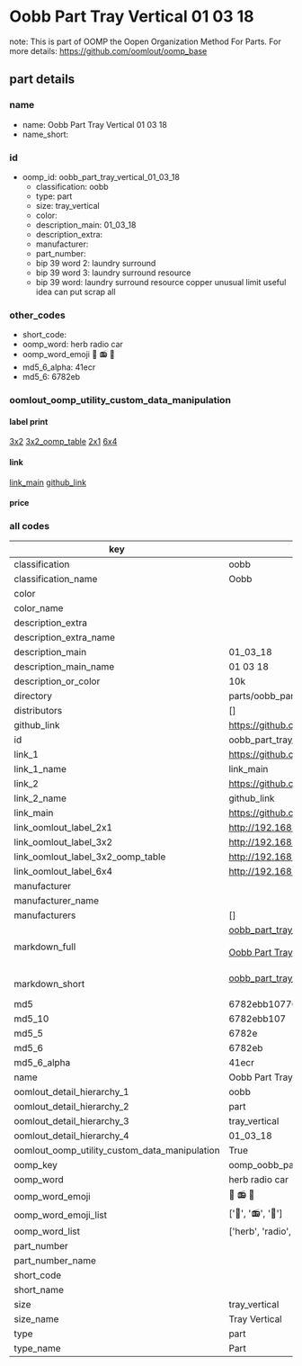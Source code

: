 # Oobb Part Tray Vertical 01 03 18  

note: This is part of OOMP the Oopen Organization Method For Parts. For more details: https://github.com/oomlout/oomp_base

##  part details





### name
* name: Oobb Part Tray Vertical 01 03 18
* name_short: 
### id
* oomp_id: oobb_part_tray_vertical_01_03_18
  * classification: oobb
  * type: part
  * size: tray_vertical
  * color: 
  * description_main: 01_03_18
  * description_extra: 
  * manufacturer: 
  * part_number: 
  * bip 39 word 2: laundry surround
  * bip 39 word 3: laundry surround resource
  * bip 39 word: laundry surround resource copper unusual limit useful idea can put scrap all

### other_codes
* short_code: 
* oomp_word: herb radio car
* oomp_word_emoji :herb: :radio: :car:
* md5_6_alpha: 41ecr
* md5_6: 6782eb






### oomlout_oomp_utility_custom_data_manipulation
#### label print
[3x2](http://192.168.1.245:1112/?label=oomp%2041ecr)
[3x2_oomp_table](http://192.168.1.107:1112/?label=oomp%2041ecr)
[2x1](http://192.168.1.242:1112/?label=oomp%2041ecr)
[6x4](http://192.168.1.55:1112/?label=oomp%2041ecr)    

#### link

[link_main](https://github.com/oomlout/oomlout_oomp_current_version_messy/tree/main/parts/oobb_part_tray_vertical_01_03_18) [github_link](https://github.com/oomlout/oomlout_oomp_part_src/tree/main/parts/oobb_part_tray_vertical_01_03_18)                             

#### price







### all codes 
| key | value |  
| --- | --- |  
| classification | oobb |  
| classification_name | Oobb |  
| color |  |  
| color_name |  |  
| description_extra |  |  
| description_extra_name |  |  
| description_main | 01_03_18 |  
| description_main_name | 01 03 18 |  
| description_or_color | 10k |  
| directory | parts/oobb_part_tray_vertical_01_03_18 |  
| distributors | [] |  
| github_link | https://github.com/oomlout/oomlout_oomp_part_src/tree/main/parts/oobb_part_tray_vertical_01_03_18 |  
| id | oobb_part_tray_vertical_01_03_18 |  
| link_1 | https://github.com/oomlout/oomlout_oomp_current_version_messy/tree/main/parts/oobb_part_tray_vertical_01_03_18 |  
| link_1_name | link_main |  
| link_2 | https://github.com/oomlout/oomlout_oomp_part_src/tree/main/parts/oobb_part_tray_vertical_01_03_18 |  
| link_2_name | github_link |  
| link_main | https://github.com/oomlout/oomlout_oomp_current_version_messy/tree/main/parts/oobb_part_tray_vertical_01_03_18 |  
| link_oomlout_label_2x1 | http://192.168.1.242:1112/?label=oomp%2041ecr |  
| link_oomlout_label_3x2 | http://192.168.1.245:1112/?label=oomp%2041ecr |  
| link_oomlout_label_3x2_oomp_table | http://192.168.1.107:1112/?label=oomp%2041ecr |  
| link_oomlout_label_6x4 | http://192.168.1.55:1112/?label=oomp%2041ecr |  
| manufacturer |  |  
| manufacturer_name |  |  
| manufacturers | [] |  
| markdown_full | [oobb_part_tray_vertical_01_03_18](https://github.com/oomlout/oomlout_oomp_current_version_messy/tree/main/parts/oobb_part_tray_vertical_01_03_18)<br>[](https://github.com/oomlout/oomlout_oomp_current_version_messy/tree/main/parts/oobb_part_tray_vertical_01_03_18)<br>[Oobb Part Tray Vertical 01 03 18](https://github.com/oomlout/oomlout_oomp_current_version_messy/tree/main/parts/oobb_part_tray_vertical_01_03_18)<br><br> |  
| markdown_short | [oobb_part_tray_vertical_01_03_18](https://github.com/oomlout/oomlout_oomp_current_version_messy/tree/main/parts/oobb_part_tray_vertical_01_03_18)<br><br> |  
| md5 | 6782ebb107707dfe07f722ff6f36a3ed |  
| md5_10 | 6782ebb107 |  
| md5_5 | 6782e |  
| md5_6 | 6782eb |  
| md5_6_alpha | 41ecr |  
| name | Oobb Part Tray Vertical 01 03 18 |  
| oomlout_detail_hierarchy_1 | oobb |  
| oomlout_detail_hierarchy_2 | part |  
| oomlout_detail_hierarchy_3 | tray_vertical |  
| oomlout_detail_hierarchy_4 | 01_03_18 |  
| oomlout_oomp_utility_custom_data_manipulation | True |  
| oomp_key | oomp_oobb_part_tray_vertical_01_03_18 |  
| oomp_word | herb radio car |  
| oomp_word_emoji | :herb: :radio: :car: |  
| oomp_word_emoji_list | [':herb:', ':radio:', ':car:'] |  
| oomp_word_list | ['herb', 'radio', 'car'] |  
| part_number |  |  
| part_number_name |  |  
| short_code |  |  
| short_name |  |  
| size | tray_vertical |  
| size_name | Tray Vertical |  
| type | part |  
| type_name | Part |  
